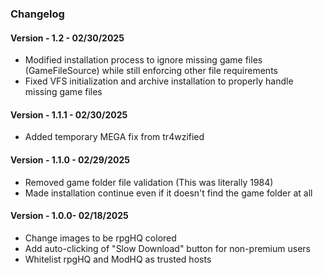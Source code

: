 ### Changelog

#### Version - 1.2 - 02/30/2025

- Modified installation process to ignore missing game files (GameFileSource) while still enforcing other file requirements
- Fixed VFS initialization and archive installation to properly handle missing game files

#### Version - 1.1.1 - 02/30/2025

- Added temporary MEGA fix from tr4wzified

#### Version - 1.1.0 - 02/29/2025

- Removed game folder file validation (This was literally 1984)
- Made installation continue even if it doesn't find the game folder at all

#### Version - 1.0.0- 02/18/2025

- Change images to be rpgHQ colored
- Add auto-clicking of "Slow Download" button for non-premium users
- Whitelist rpgHQ and ModHQ as trusted hosts
